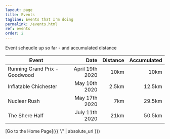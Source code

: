 ```yaml
---
layout: page
title: Events
tagline: Events that I'm doing
permalink: /events.html
ref: events
order: 2
---
```


Event scheudle up so far - and accumulated distance

|Event|Date|Distance|Accumulated|
| ------------- | ------------:| -----:| -----:|
| Running Grand Prix - Goodwood | April 19th 2020 | 10km | 10km |
| Inflatable Chichester | May 10th 2020 | 2.5km | 12.5km |
| Nuclear Rush | May 17th 2020 | 7km | 29.5km |
| The Shere Half | July 11th  2020 | 21km | 50.5km |

[Go to the Home Page]({{ '/' | absolute_url }})
